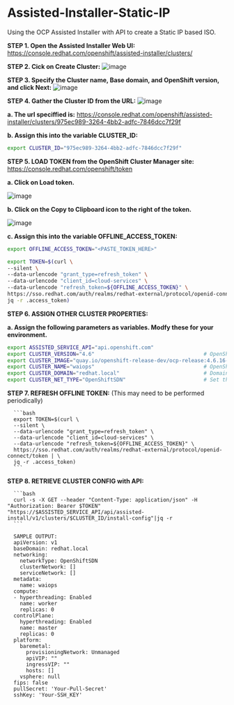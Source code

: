 # Assisted-Installer-Static-IP
Using the OCP Assisted Installer with API to create a Static IP based ISO.


**STEP 1. Open the Assisted Installer Web UI:**
  https://console.redhat.com/openshift/assisted-installer/clusters/


**STEP 2. Cick on Create Cluster:**
  ![image](https://user-images.githubusercontent.com/48925593/134395134-1665ad54-7c20-4251-a436-9efedb0fe764.png)


**STEP 3. Specify the Cluster name, Base domain, and OpenShift version, and click Next:**
  ![image](https://user-images.githubusercontent.com/48925593/134395722-86f875ad-016a-4d2c-92d0-222dc1a2b091.png)


**STEP 4. Gather the Cluster ID from the URL:**
  ![image](https://user-images.githubusercontent.com/48925593/134409953-25f6086c-a016-4de4-94cf-10d79e8d5d76.png)

**a. The url speciffied is:** 
https://console.redhat.com/openshift/assisted-installer/clusters/975ec989-3264-4bb2-adfc-7846dcc7f29f

**b. Assign this into the variable CLUSTER_ID:**
  ```bash
  export CLUSTER_ID="975ec989-3264-4bb2-adfc-7846dcc7f29f"
  ```

**STEP 5. LOAD TOKEN from the OpenShift Cluster Manager site:**
  https://console.redhat.com/openshift/token

**a. Click on Load token.**

![image](https://user-images.githubusercontent.com/48925593/134417909-5af81a67-4648-4827-b1ff-e533cffdd595.png)


**b. Click on the Copy to Clipboard icon to the right of the token.**

![image](https://user-images.githubusercontent.com/48925593/134417785-206fb11c-dfe4-4753-9fc8-166b8ee6de39.png)


**c. Assign this into the variable OFFLINE_ACCESS_TOKEN:**

   ```bash
   export OFFLINE_ACCESS_TOKEN="<PASTE_TOKEN_HERE>"

   export TOKEN=$(curl \
   --silent \
   --data-urlencode "grant_type=refresh_token" \
   --data-urlencode "client_id=cloud-services" \
   --data-urlencode "refresh_token=${OFFLINE_ACCESS_TOKEN}" \
   https://sso.redhat.com/auth/realms/redhat-external/protocol/openid-connect/token | \
   jq -r .access_token)
   ```

**STEP 6. ASSIGN OTHER CLUSTER PROPERTIES:**

**a. Assign the following parameters as variables. Modfy these for your environment.**

   ```bash
   export ASSISTED_SERVICE_API="api.openshift.com"
   export CLUSTER_VERSION="4.6"                                   # OpenShift version    
   export CLUSTER_IMAGE="quay.io/openshift-release-dev/ocp-release:4.6.16-x86_64"
   export CLUSTER_NAME="waiops"                                   # OpenShift cluster name    
   export CLUSTER_DOMAIN="redhat.local"                           # Domain name where my cluster will be deployed 
   export CLUSTER_NET_TYPE="OpenShiftSDN"                         # Set the Network type to deploy with OpenShift
   ```
   
**STEP 7. REFRESH OFFLINE TOKEN:**
(This may need to be performed periodically)

      ```bash
      export TOKEN=$(curl \
      --silent \
      --data-urlencode "grant_type=refresh_token" \
      --data-urlencode "client_id=cloud-services" \
      --data-urlencode "refresh_token=${OFFLINE_ACCESS_TOKEN}" \
      https://sso.redhat.com/auth/realms/redhat-external/protocol/openid-connect/token | \
      jq -r .access_token)
      ```

**STEP 8. RETRIEVE CLUSTER CONFIG with API:**

      ```bash
      curl -s -X GET --header "Content-Type: application/json" -H "Authorization: Bearer $TOKEN" "https://$ASSISTED_SERVICE_API/api/assisted-install/v1/clusters/$CLUSTER_ID/install-config"|jq -r
      ```
      
      SAMPLE OUTPUT:
      apiVersion: v1
      baseDomain: redhat.local
      networking:
        networkType: OpenShiftSDN
        clusterNetwork: []
        serviceNetwork: []
      metadata:
        name: waiops
      compute:
      - hyperthreading: Enabled
        name: worker
        replicas: 0
      controlPlane:
        hyperthreading: Enabled
        name: master
        replicas: 0
      platform:
        baremetal:
          provisioningNetwork: Unmanaged
          apiVIP: ""
          ingressVIP: ""
          hosts: []
        vsphere: null
      fips: false
      pullSecret: 'Your-Pull-Secret'
      sshKey: 'Your-SSH_KEY'
      
